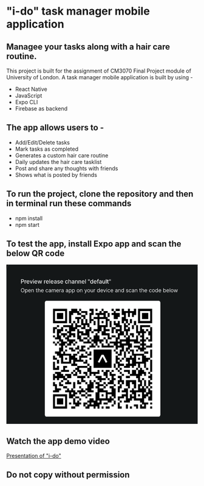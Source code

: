# "i-do" task manager mobile application

## Managee your tasks along with a hair care routine. 

This project is built for the assignment of CM3070 Final Project module of University of London. A task manager mobile application is built by using -
* React Native
* JavaScript
* Expo CLI
* Firebase as backend

## The app allows users to -
* Add/Edit/Delete tasks
* Mark tasks as completed
* Generates a custom hair care routine
* Daily updates the hair care tasklist
* Post and share any thoughts with friends
* Shows what is posted by friends

## To run the project, clone the repository and then in terminal run these commands
* npm install 
* npm start

## To test the app, install Expo app and scan the below QR code
<img src="./assets/qrCode.jpg"/>

## Watch the app demo video 
<a href="https://youtu.be/soD--9hTB3Q">Presentation of "i-do"</a>

## Do not copy without permission